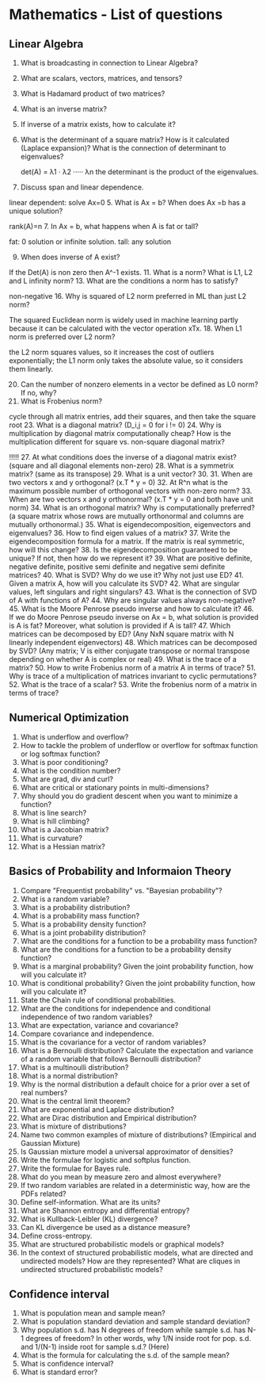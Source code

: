 # Mathematics - List of questions

## Linear Algebra
1. What is broadcasting in connection to Linear Algebra?
1. What are scalars, vectors, matrices, and tensors?
1. What is Hadamard product of two matrices?
1. What is an inverse matrix?
1. If inverse of a matrix exists, how to calculate it?
1. What is the determinant of a square matrix? How is it calculated (Laplace expansion)? What is the connection of determinant to eigenvalues?
    
    det(A) = λ1 · λ2 ····· λn the determinant is the product of the eigenvalues.
3. Discuss span and linear dependence.

  linear dependent: solve Ax=0
5. What is Ax = b? When does Ax =b has a unique solution? 

  rank(A)=n
7. In Ax = b, what happens when A is fat or tall?

  fat: 0 solution or infinite solution. tall: any solution
  
9. When does inverse of A exist?


  If the Det(A) is non zero then A^-1 exists. 
11. What is a norm? What is L1, L2 and L infinity norm?
13. What are the conditions a norm has to satisfy?

  non-negative
16. Why is squared of L2 norm preferred in ML than just L2 norm?

The squared Euclidean norm is widely used in machine learning partly because it can be calculated with the vector operation xTx.
18. When L1 norm is preferred over L2 norm?

the L2 norm squares values, so it increases the cost of outliers exponentially; the L1 norm only takes the absolute value, so it considers them linearly.

20. Can the number of nonzero elements in a vector be defined as L0 norm? If no, why?
21. What is Frobenius norm?

cycle through all matrix entries, add their squares, and then take the square root
23. What is a diagonal matrix? (D_i,j = 0 for i != 0)
24. Why is multiplication by diagonal matrix computationally cheap? How is the multiplication different for square vs. non-square diagonal matrix?
 
!!!!!
27. At what conditions does the inverse of a diagonal matrix exist? (square and all diagonal elements non-zero)
28. What is a symmetrix matrix? (same as its transpose)
29. What is a unit vector?
30. 
31. When are two vectors x and y orthogonal? (x.T * y = 0)
32. At R^n what is the maximum possible number of orthogonal vectors with non-zero norm?
33. When are two vectors x and y orthonormal? (x.T * y = 0 and both have unit norm)
34. What is an orthogonal matrix? Why is computationally preferred? (a square matrix whose rows are mutually orthonormal and columns are mutually orthonormal.)
35. What is eigendecomposition, eigenvectors and eigenvalues?
36. How to find eigen values of a matrix?
37. Write the eigendecomposition formula for a matrix. If the matrix is real symmetric, how will this change?
38. Is the eigendecomposition guaranteed to be unique? If not, then how do we represent it?
39. What are positive definite, negative definite, positive semi definite and negative semi definite matrices?
40. What is SVD? Why do we use it? Why not just use ED?
41. Given a matrix A, how will you calculate its SVD?
42. What are singular values, left singulars and right singulars?
43. What is the connection of SVD of A with functions of A?
44. Why are singular values always non-negative?
45. What is the Moore Penrose pseudo inverse and how to calculate it?
46. If we do Moore Penrose pseudo inverse on Ax = b, what solution is provided is A is fat? Moreover, what solution is provided if A is tall?
47. Which matrices can be decomposed by ED? (Any NxN square matrix with N linearly independent eigenvectors)
48. Which matrices can be decomposed by SVD? (Any matrix; V is either conjugate transpose or normal transpose depending on whether A is complex or real)
49. What is the trace of a matrix?
50. How to write Frobenius norm of a matrix A in terms of trace?
51. Why is trace of a multiplication of matrices invariant to cyclic permutations?
52. What is the trace of a scalar?
53. Write the frobenius norm of a matrix in terms of trace?

## Numerical Optimization
1. What is underflow and overflow? 
1. How to tackle the problem of underflow or overflow for softmax function or log softmax function? 
1. What is poor conditioning? 
1. What is the condition number? 
1. What are grad, div and curl?
1. What are critical or stationary points in multi-dimensions?
1. Why should you do gradient descent when you want to minimize a function?
1. What is line search?
1. What is hill climbing?
1. What is a Jacobian matrix?
1. What is curvature?
1. What is a Hessian matrix?

## Basics of Probability and Informaion Theory
1. Compare "Frequentist probability" vs. "Bayesian probability"?
1. What is a random variable?
1. What is a probability distribution?
1. What is a probability mass function?
1. What is a probability density function?
1. What is a joint probability distribution?
1. What are the conditions for a function to be a probability mass function?
1. What are the conditions for a function to be a probability density function?
1. What is a marginal probability? Given the joint probability function, how will you calculate it?
1. What is conditional probability? Given the joint probability function, how will you calculate it?
1. State the Chain rule of conditional probabilities.
1. What are the conditions for independence and conditional independence of two random variables?
1. What are expectation, variance and covariance?
1. Compare covariance and independence.
1. What is the covariance for a vector of random variables?
1. What is a Bernoulli distribution? Calculate the expectation and variance of a random variable that follows Bernoulli distribution?
1. What is a multinoulli distribution?
1. What is a normal distribution?
1. Why is the normal distribution a default choice for a prior over a set of real numbers?
1. What is the central limit theorem?
1. What are exponential and Laplace distribution?
1. What are Dirac distribution and Empirical distribution?
1. What is mixture of distributions?
1. Name two common examples of mixture of distributions? (Empirical and Gaussian Mixture)
1. Is Gaussian mixture model a universal approximator of densities?
1. Write the formulae for logistic and softplus function.
1. Write the formulae for Bayes rule.
1. What do you mean by measure zero and almost everywhere?
1. If two random variables are related in a deterministic way, how are the PDFs related?
1. Define self-information. What are its units?
1. What are Shannon entropy and differential entropy?
1. What is Kullback-Leibler (KL) divergence?
1. Can KL divergence be used as a distance measure?
1. Define cross-entropy.
1. What are structured probabilistic models or graphical models?
1. In the context of structured probabilistic models, what are directed and undirected models? How are they represented?
What are cliques in undirected structured probabilistic models?

## Confidence interval
1. What is population mean and sample mean?
1. What is population standard deviation and sample standard deviation?
1. Why population s.d. has N degrees of freedom while sample s.d. has N-1 degrees of freedom? In other words, why 1/N inside root for pop. s.d. and 1/(N-1) inside root for sample s.d.? (Here)
1. What is the formula for calculating the s.d. of the sample mean?
1. What is confidence interval?
1. What is standard error?
